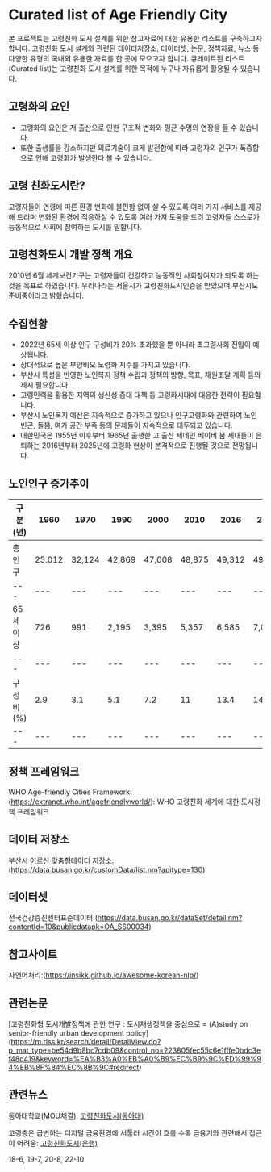 # Curated list of Age Friendly City
본 프로젝트는 고령친화 도시 설계를 위한 참고자료에 대한 유용한 리스트를 구축하고자 합니다. 고령친화 도시 설계와 관련된 데이터저장소, 데이터셋, 논문, 정책자료, 뉴스 등 다양한 유형의 국내외 유용한 자료를 한 곳에 모으고자 합니다. 큐레이트된 리스트(Curated list)는 고령친화 도시 설계를 위한 목적에 누구나 자유롭게 활용될 수 있습니다. 

## 고령화의 요인
- 고령화의 요인은 저 출산으로 인한 구조적 변화와 평균 수명의 연장을 들 수 있습니다.
- 또한 출생률을 감소하지만 의료기술이 크게 발전함에 따라 고령자의 인구가 폭증함으로 인해 고령화가 발생한다 볼 수 있습니다.

## 고령 친화도시란?
 고령자들이 연령에 따른 환경 변화에 불편함 없이 살 수 있도록 여러 가지 서비스를 제공해 드리며 변화된 환경에 적응하실 수 있도록 여러 가지 도움을 드려 고령자들 스스로가 능동적으로 사회에 참여하는 도시를 말합니다.

## 고령친화도시 개발 정책 개요
 2010년 6월 세계보건기구는 고령자들이 건강하고 능동적인 사회참여자가 되도록 하는것을 목표로 하였습니다.
 우리나라는 서울시가 고령친화도시인증을 받았으며 부산시도 준비중이라고 밝혔습니다.
 
 
## 수집현황
- 2022년 65세 이상 인구 구성비가 20% 초과했을 뿐 아니라 초고령사회 진입이 예상됩니다.
- 상대적으로 높은 부양비오 노령화 지수를 가지고 있습니다.
- 부산시 특성을 반영한 노인복지 정책 수립과 정책의 방향, 목표, 재원조달 계획 등의 제시 필요합니다.
- 고령인력을 활용한 지역의 생산성 증대 대책 등 고령화시대에 대응한 전략이 필요합니다.
- 부산시 노인복지 예산은 지속적으로 증가하고 있으나 인구고령화와 관련하여 노인빈곤, 돌봄, 여가 공간 부족 등의 문제들이 지속적으로 대두되고 있습니다.
- 대한민국은  1955년 이후부터 1965년 출생한 고 출산 세데인 베이비 붐 세대들이 은퇴하는 2016년부터 2025년에 고령화 현상이 본격적으로 진행될 것으로 전망됩니다.

## 노인인구 증가추이
|구분(년)|1960|1970|1990|2000|2010|2016|2018|2026|
|---|---|---|---|---|---|---|---|---|
|총인구|25.012|32,124|42,869|47,008|48,875|49,312|49,340|49,039|
|---|---|---|---|---|---|---|---|---|
|65세이상|726|991|2,195|3,395|5,357|6,585|7,075|10,218|
|---|---|---|---|---|---|---|---|---|
|구성비(%)|2.9|3.1|5.1|7.2|11|13.4|14.3|20.8|
|---|---|---|---|---|---|---|---|---|


## 정책 프레임워크
WHO Age-friendly Cities Framework:(https://extranet.who.int/agefriendlyworld/): WHO 고령친화 세계에 대한 도시정책 프레임워크

## 데이터 저장소
부산시 어르신 맞춤형데이터 저장소:(https://data.busan.go.kr/customData/list.nm?apitype=130)

## 데이터셋
전국건강증진센터표준데이터:(https://data.busan.go.kr/dataSet/detail.nm?contentId=10&publicdatapk=OA_SS00034)

## 참고사이트
자연어처리:(https://insikk.github.io/awesome-korean-nlp/)

## 관련논문
[고령친화형 도시개발정책에 관한 연구 : 도시재생정책을 중심으로 = (A)study on senior-friendly urban development policy]
(https://m.riss.kr/search/detail/DetailView.do?p_mat_type=be54d9b8bc7cdb09&control_no=223805fec55c6e1fffe0bdc3ef48d419&keyword=%EA%B3%A0%EB%A0%B9%EC%B9%9C%ED%99%94%EB%8F%84%EC%8B%9C#redirect)

## 관련뉴스
동아대학교(MOU채결):
[고령친화도시(동아대)](http://www.busan.com/view/busan/view.php?code=2022040114332108171)

고령층은 급변하는 디지털 금융환경에 서툴러 시간이 흐를 수록 금융기와 관련해서 접근이 어려움:
[고령친화도시(은행)](http://www.busan.com/view/busan/view.php?code=2022021419013200349)


18-6,
19-7,
20-8,
22-10
